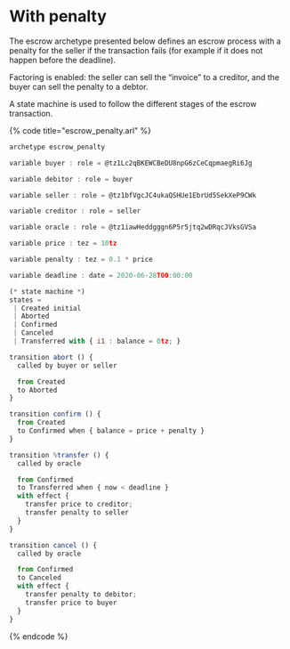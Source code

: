 # With penalty

The escrow archetype presented below defines an escrow process with a penalty for the seller if the transaction fails \(for example if it does not happen before the deadline\).

Factoring is enabled: the seller can sell the “invoice” to a creditor, and the buyer can sell the penalty to a debtor.

A state machine is used to follow the different stages of the escrow transaction.

{% code title="escrow\_penalty.arl" %}
```javascript
archetype escrow_penalty

variable buyer : role = @tz1Lc2qBKEWCBeDU8npG6zCeCqpmaegRi6Jg

variable debitor : role = buyer

variable seller : role = @tz1bfVgcJC4ukaQSHUe1EbrUd5SekXeP9CWk

variable creditor : role = seller

variable oracle : role = @tz1iawHeddgggn6P5r5jtq2wDRqcJVksGVSa

variable price : tez = 10tz

variable penalty : tez = 0.1 * price

variable deadline : date = 2020-06-28T00:00:00

(* state machine *)
states =
 | Created initial
 | Aborted
 | Confirmed
 | Canceled
 | Transferred with { i1 : balance = 0tz; }

transition abort () {
  called by buyer or seller

  from Created
  to Aborted
}

transition confirm () {
  from Created
  to Confirmed when { balance = price + penalty }
}

transition %transfer () {
  called by oracle

  from Confirmed
  to Transferred when { now < deadline }
  with effect {
    transfer price to creditor;
    transfer penalty to seller
  }
}

transition cancel () {
  called by oracle

  from Confirmed
  to Canceled
  with effect {
    transfer penalty to debitor;
    transfer price to buyer
  }
}

```
{% endcode %}



